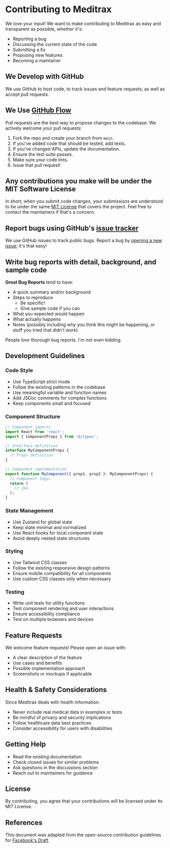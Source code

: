# Contributing to Meditrax

We love your input! We want to make contributing to Meditrax as easy and transparent as possible, whether it's:

- Reporting a bug
- Discussing the current state of the code
- Submitting a fix
- Proposing new features
- Becoming a maintainer

## We Develop with GitHub

We use GitHub to host code, to track issues and feature requests, as well as accept pull requests.

## We Use [GitHub Flow](https://guides.github.com/introduction/flow/index.html)

Pull requests are the best way to propose changes to the codebase. We actively welcome your pull requests:

1. Fork the repo and create your branch from `main`.
2. If you've added code that should be tested, add tests.
3. If you've changed APIs, update the documentation.
4. Ensure the test suite passes.
5. Make sure your code lints.
6. Issue that pull request!

## Any contributions you make will be under the MIT Software License

In short, when you submit code changes, your submissions are understood to be under the same [MIT License](http://choosealicense.com/licenses/mit/) that covers the project. Feel free to contact the maintainers if that's a concern.

## Report bugs using GitHub's [issue tracker](https://github.com/your-username/Meditrax/issues)

We use GitHub issues to track public bugs. Report a bug by [opening a new issue](https://github.com/your-username/Meditrax/issues/new); it's that easy!

## Write bug reports with detail, background, and sample code

**Great Bug Reports** tend to have:

- A quick summary and/or background
- Steps to reproduce
  - Be specific!
  - Give sample code if you can
- What you expected would happen
- What actually happens
- Notes (possibly including why you think this might be happening, or stuff you tried that didn't work)

People *love* thorough bug reports. I'm not even kidding.

## Development Guidelines

### Code Style

* Use TypeScript strict mode
* Follow the existing patterns in the codebase
* Use meaningful variable and function names
* Add JSDoc comments for complex functions
* Keep components small and focused

### Component Structure

```typescript
// Component imports
import React from 'react';
import { ComponentProps } from '@/types';

// Interface definition
interface MyComponentProps {
  // Props definition
}

// Component implementation
export function MyComponent({ prop1, prop2 }: MyComponentProps) {
  // Component logic
  return (
    // JSX
  );
}
```

### State Management

* Use Zustand for global state
* Keep state minimal and normalized
* Use React hooks for local component state
* Avoid deeply nested state structures

### Styling

* Use Tailwind CSS classes
* Follow the existing responsive design patterns
* Ensure mobile compatibility for all components
* Use custom CSS classes only when necessary

### Testing

* Write unit tests for utility functions
* Test component rendering and user interactions
* Ensure accessibility compliance
* Test on multiple browsers and devices

## Feature Requests

We welcome feature requests! Please open an issue with:

- A clear description of the feature
- Use cases and benefits
- Possible implementation approach
- Screenshots or mockups if applicable

## Health & Safety Considerations

Since Meditrax deals with health information:

- Never include real medical data in examples or tests
- Be mindful of privacy and security implications
- Follow healthcare data best practices
- Consider accessibility for users with disabilities

## Getting Help

- Read the existing documentation
- Check closed issues for similar problems
- Ask questions in the discussions section
- Reach out to maintainers for guidance

## License

By contributing, you agree that your contributions will be licensed under its MIT License.

## References

This document was adapted from the open-source contribution guidelines for [Facebook's Draft](https://github.com/facebook/draft-js/blob/master/CONTRIBUTING.md).
